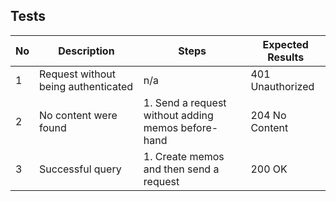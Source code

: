 ## Tests
| No  | Description                         | Steps                                              | Expected Results |
| --- | ----------------------------------- | -------------------------------------------------- | ---------------- |
| 1   | Request without being authenticated | n/a                                                | 401 Unauthorized |
| 2   | No content were found               | 1. Send a request without adding memos before-hand | 204 No Content   |
| 3   | Successful query                    | 1. Create memos and then send a request            | 200 OK           |